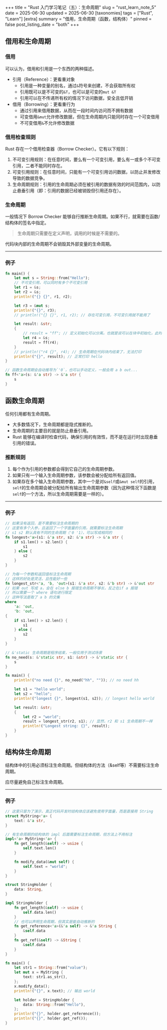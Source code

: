 +++
title = "Rust 入门学习笔记（五）：生命周期"
slug = "rust_learn_note_5"
date = 2025-06-30
updated = 2025-06-30
[taxonomies]
tags = ["Rust", "Learn"]
[extra]
summary = "借用，生命周期（函数，结构体）"
pinned = false
post_listing_date = "both"
+++

## 借用和生命周期

### 借用
可以认为，借用和引用是一个东西的两种描述。
- 引用（Reference）：更看重对象
  - 引用是一种变量的别名，通过`&`符号来创建，不会获取所有权
  - 引用既可以是不可变的`&T`，也可以是可变的`mut &T`
  - 引用可以在不传递所有权的情况下访问数据，安全且低开销
- 借用（Borrowing）：更看重行为
  - 通过引用来借用数据，从而在一段时间内访问而不拥有数据
  - 可变借用`&mut`允许修改数据，但在生命周期内只能同时存在一个可变借用
  - 不可变借用`&`不允许修改数据

### 借用检查规则
Rust 存在一个借用检查器（Borrow Checker）。它有以下规则：
1. 不可变引用规则：在任意时间，要么有一个可变引用，要么有一或多个不可变引用，二者不能同时存在。
2. 可变引用规则：在任意时间，只能有一个可变引用访问数据，以防止并发修改导致的数据竞争。
3. 生命周期规则：引用的生命周期必须在被引用的数据有效的时间范围内，以防止悬垂引用（即：引用的数据已经被销毁但引用还存在）。

### 生命周期
一般情况下 Borrow Checker 能够自行推断生命周期。如果不行，就需要在函数/结构体的签名中指定。

> 生命周期只需要在定义声明，调用的时候是不需要的。

代码块内部的生命周期不会销毁其外部变量的生命周期。

***
### 例子
```rust
fn main() {
    let mut s = String::from("Hello");
    // 不可变引用，可以同时有多个不可变引用
    let r1 = &s;
    let r2 = &s;
    println!("{} {}", r1, r2);

    let r3 = &mut s;
    println!("{}", r3);
    // println!("{} {}", r1, r2); // 存在可变引用，不可变引用就不能用了

    let result: &str;
    {
        // result = "ff"; // 定义初始化可以分离。也就是说可以在块中初始化，此时外面能正常打印 ff
        let r4 = &s;
        result = ff(r4);
    }
    // println!("r4 {}", r4); // 生命周期在代码块内结束了，无法打印
    println!("{}", result); // 正常打印 hello
}

// 函数生命周期会自动推导为`'0`，也可以手动定义，一般会用 a b out...
fn ff<'a>(s: &'a str) -> &'a str {
    s
}
```

## 函数生命周期
任何引用都有生命周期。
- 大多数情况下，生命周期都是隐式推断的。
- 生命周期的主要目的就是防止悬垂引用。
- Rust 能够在编译时检查代码，确保引用的有效性，而不是在运行时出现悬垂引用的错误。

### 推断规则
1. 每个作为引用的参数都会得到它自己的生命周期参数。
2. 如果只有一个输入生命周期参数，该参数会被分配给所有返回值。
3. 如果存在多个输入生命周期参数，其中一个是对`&self`或`&mut self`的引用，`self`的生命周期会被分配给所有输出生命周期参数（因为这种情况下函数是`self`的一个方法，所以生命周期需要是一样的）。

***
### 例子
```rust
// 如果没有返回，是不需要标注生命周期的
// 这里有多个入参，且返回了一个字面量的引用，就需要标注生命周期
// s1 s2 默认具有不同的生命周期（'0 '1），可以写成相同的
fn longest<'a>(s1: &'a str, s2: &'a str) -> &'a str {
    if s1.len() > s2.len() {
        s1
    } else {
        s2
    }
}

// 为每一个参数和返回值标注生命周期
// 这样的好处是灵活，且性能好一些
fn longest_str<'a, 'b, 'out>(s1: &'a str, s2: &'b str) -> &'out str
// 如果 out 写成 a，会在 else b 报错生命周期不够长，反之在if a 报错
// 所以需要一个 where 语句进行限定
// 这种写法是取了 a b 的交集
where
    'a: 'out,
    'b: 'out,
{
    if s1.len() > s2.len() {
        s1
    } else {
        s2
    }
}

// &'static 生命周期是程序结束，一般仅用于测试场景
fn no_need(s: &'static str, s1: &str) -> &'static str {
    s
}

fn main() {
    println!("no need {}", no_need("hh", "")); // no need hh

    let s1 = "hello world";
    let s2 = "hello";
    println!("longest {}", longest(s1, s2)); // longest hello world

    let result: &str;
    {
        let r2 = "world";
        result = longest_str(r2, s1); // 显然，r2 和 s1 生命周期不一样
        println!("Longest string: {}", result);
    }
}
```

## 结构体生命周期
结构体中的引用必须标注生命周期。但结构体的方法（&self等）不需要标注生命周期。

应尽量避免自己标注生命周期。

***
### 例子
```rust
// 这里只是为了演示，真正代码开发时结构体应该避免使用字面量，而是直接用 String
struct MyString<'a> {
    text: &'a str,
}

// 有生命周期的结构体的 impl 后面需要标注生命周期，但方法上不用标注
impl<'a> MyString<'a> {
    fn get_length(&self) -> usize {
        self.text.len()
    }

    fn modify_data(&mut self) {
        self.text = "world";
    }
}

struct StringHolder {
    data: String,
}

impl StringHolder {
    fn get_length(&self) -> usize {
        self.data.len()
    }
    // 也可以声明生命周期，但其实是能自动推断的
    fn get_reference<'a>(&'a self) -> &'a String {
        &self.data
    }
    fn get_ref(&self) -> &String {
        &self.data
    }
}

fn main() {
    let str1 = String::from("value");
    let mut x = MyString {
        text: str1.as_str(),
    };
    x.modify_data();
    println!("{}", x.text); // 输出 world

    let holder = StringHolder {
        data: String::from("Hello"),
    };
    println!("{}", holder.get_reference());
    println!("{}", holder.get_ref());
}
```